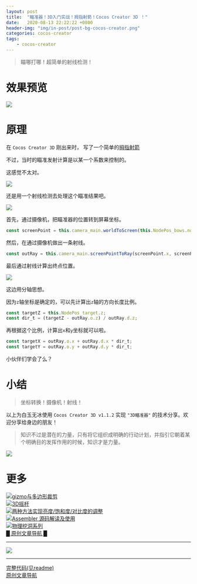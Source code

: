 ```yaml
---
layout: post
title:  "瞄准器！3D入门实战！拇指射箭！Cocos Creator 3D ！"
date:   2020-08-13 22:22:22 +0800
header-img: "img/in-post/post-bg-cocos-creator.png"
categories: cocos-creator
tags:
    - cocos-creator
---
```


> 瞄哪打哪！超简单的射线检测！

# 效果预览

![](/img/in-post/202008/13-01.gif)  

# 原理

在 `Cocos Creator 3D` 刚出来时， 写了一个简单的[拇指射箭](https://mp.weixin.qq.com/s/ISsxM411netkEWLKi4v7XA)  

不过，当时的瞄准发射计算是以某一个系数来控制的。  

这感觉不太对。  

![](/img/in-post/202008/13-02.jpg)  

还是用一个射线检测去处理这个瞄准结果吧。  

![](/img/in-post/202008/13-03.jpg)  

首先，通过摄像机，把瞄准器的位置转到屏幕坐标。  

```ts
const screenPoint = this.camera_main.worldToScreen(this.NodePos_bows.node.worldPosition);
```

然后，在通过摄像机做出一条射线。  

```ts
const outRay = this.camera_main.screenPointToRay(screenPoint.x, screenPoint.y);
```

最后通过射线计算出终点位置。  

![](/img/in-post/202008/13-04.jpg)  

这边用分轴思想。

因为`z`轴坐标是确定的，可以先计算出`z`轴的方向长度比例。  


```ts
const targetZ = this.NodePos_target.z;
const dir_t = (targetZ - outRay.o.z) / outRay.d.z;
```

再根据这个比例，计算出`x`和`y`坐标就可以啦。  

```ts
const targetX = outRay.o.x + outRay.d.x * dir_t;
const targetY = outRay.o.y + outRay.d.y * dir_t;
```

小伙伴们学会了么？   

# 小结  
  
> 坐标转换！摄像机！射线！    

以上为白玉无冰使用 `Cocos Creator 3D v1.1.2` 实现 `"3D瞄准器"` 的技术分享。欢迎分享给身边的朋友！    

> 知识不过是潜在的力量，只有将它组织成明确的行动计划，并指引它朝着某个明确目的发挥作用的时候，知识才是力量。

![](/img/in-post/202008/13-05.jpg)  


# 更多
[![gizmo与多边形裁剪](/img/in-post/title/20200804.jpg)](https://mp.weixin.qq.com/s/EkMP_UcFcWTlSn_4Ml8zsA)   
[![3D摇杆](/img/in-post/title/20200717.jpg)](https://mp.weixin.qq.com/s/Cs2woHVVBT1zUHOoaq_VgA)   
[![两种方法实现亮度/饱和度/对比度的调整](/img/in-post/title/20200714.jpg)](https://mp.weixin.qq.com/s/bKjJS3KX2rEI0F7_4QPJEw)   
[![Assembler 源码解读及使用](/img/in-post/title/20200710.png)](https://mp.weixin.qq.com/s/YaPHcTN1lkgo5eiYoG3p9A)   
[![物理挖洞系列](/img/in-post/title/20200616.jpg)](https://mp.weixin.qq.com/s/5JbIX7kHyZoGvJjGrXaZug)   
[█    原创文章导航    █](https://mp.weixin.qq.com/s/Ht0kIbaeBEds_wUeUlu8JQ)  


---

![](/img/in-post/bottom.png)  

---

<!-- [原文链接](https://mp.weixin.qq.com/s/EkMP_UcFcWTlSn_4Ml8zsA)    -->
[完整代码(见readme)](https://github.com/baiyuwubing/cocos-creator-3d-examples)   
[原创文章导航](https://mp.weixin.qq.com/s/Ht0kIbaeBEds_wUeUlu8JQ)   